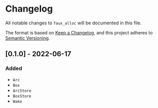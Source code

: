 # Changelog
All notable changes to `faux_alloc` will be documented in this file.

The format is based on [Keep a Changelog](https://keepachangelog.com/en/1.0.0/),
and this project adheres to [Semantic Versioning](https://github.com/AldaronLau/semver).

## [0.1.0] - 2022-06-17
### Added
 - `Arc`
 - `Box`
 - `ArcStore`
 - `BoxStore`
 - `Wake`
